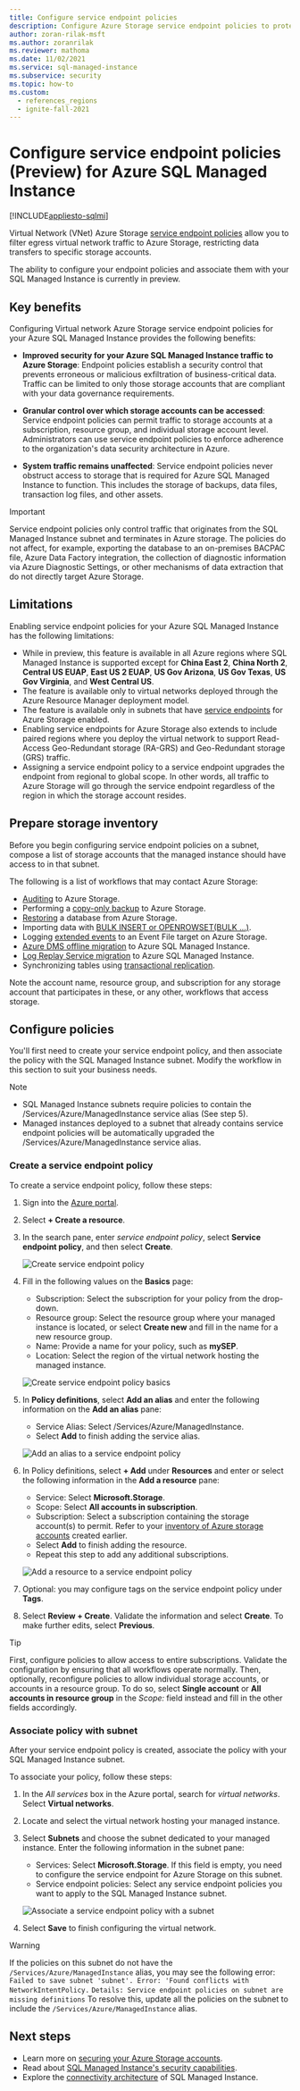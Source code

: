 ```yaml
---
title: Configure service endpoint policies
description: Configure Azure Storage service endpoint policies to protect Azure SQL Managed Instance against exfiltration to unauthorized Azure Storage accounts.
author: zoran-rilak-msft
ms.author: zoranrilak
ms.reviewer: mathoma
ms.date: 11/02/2021
ms.service: sql-managed-instance
ms.subservice: security
ms.topic: how-to
ms.custom:
  - references_regions
  - ignite-fall-2021
---
```



# Configure service endpoint policies (Preview) for Azure SQL Managed Instance
[!INCLUDE[appliesto-sqlmi](../includes/appliesto-sqlmi.md)]

Virtual Network (VNet) Azure Storage [service endpoint policies](/azure/virtual-network/virtual-network-service-endpoint-policies-overview) allow you to filter egress virtual network traffic to Azure Storage, restricting data transfers to specific storage accounts.

The ability to configure your endpoint policies and associate them with your SQL Managed Instance is currently in preview. 

## Key benefits

Configuring Virtual network Azure Storage service endpoint policies for your Azure SQL Managed Instance provides the following benefits:

- __Improved security for your Azure SQL Managed Instance traffic to Azure Storage__: Endpoint policies establish a security control that prevents erroneous or malicious exfiltration of business-critical data. Traffic can be limited to only those storage accounts that are compliant with your data governance requirements.

- __Granular control over which storage accounts can be accessed__: Service endpoint policies can permit traffic to storage accounts at a subscription, resource group, and individual storage account level. Administrators can use service endpoint policies to enforce adherence to the organization's data security architecture in Azure.

- __System traffic remains unaffected__: Service endpoint policies never obstruct access to storage that is required for Azure SQL Managed Instance to function. This includes the storage of backups, data files, transaction log files, and other assets.

> [!IMPORTANT]
> Service endpoint policies only control traffic that originates from the SQL Managed Instance subnet and terminates in Azure storage. The policies do not affect, for example, exporting the database to an on-premises BACPAC file, Azure Data Factory integration, the collection of diagnostic information via Azure Diagnostic Settings, or other mechanisms of data extraction that do not directly target Azure Storage.

## Limitations

Enabling service endpoint policies for your Azure SQL Managed Instance has the following limitations:

- While in preview, this feature is available in all Azure regions where SQL Managed Instance is supported except for **China East 2**, **China North 2**,  **Central US EUAP**, **East US 2 EUAP**, **US Gov Arizona**, **US Gov Texas**, **US Gov Virginia**, and **West Central US**.
- The feature is available only to virtual networks deployed through the Azure Resource Manager deployment model.
- The feature is available only in subnets that have [service endpoints](/azure/virtual-network/virtual-network-service-endpoints-overview) for Azure Storage enabled.
- Enabling service endpoints for Azure Storage also extends to include paired regions where you deploy the virtual network to support Read-Access Geo-Redundant storage (RA-GRS) and Geo-Redundant storage (GRS) traffic.
- Assigning a service endpoint policy to a service endpoint upgrades the endpoint from regional to global scope. In other words, all traffic to Azure Storage will go through the service endpoint regardless of the region in which the storage account resides.

## Prepare storage inventory

Before you begin configuring service endpoint policies on a subnet, compose a list of storage accounts that the managed instance should have access to in that subnet.

The following is a list of workflows that may contact Azure Storage:

- [Auditing](auditing-configure.md) to Azure Storage.
- Performing a [copy-only backup](/sql/relational-databases/backup-restore/copy-only-backups-sql-server) to Azure Storage.
- [Restoring](restore-sample-database-quickstart.md) a database from Azure Storage.
- Importing data with [BULK INSERT or OPENROWSET(BULK ...)](/sql/relational-databases/import-export/import-bulk-data-by-using-bulk-insert-or-openrowset-bulk-sql-server).
- Logging [extended events](../database/xevent-db-diff-from-svr.md) to an Event File target on Azure Storage.
- [Azure DMS offline migration](/azure/dms/tutorial-sql-server-to-managed-instance) to Azure SQL Managed Instance.
- [Log Replay Service migration](log-replay-service-migrate.md) to Azure SQL Managed Instance.
- Synchronizing tables using [transactional replication](replication-transactional-overview.md).

Note the account name, resource group, and subscription for any storage account that participates in these, or any other, workflows that access storage. 


## Configure policies

You'll first need to create your service endpoint policy, and then associate the policy with the SQL Managed Instance subnet. Modify the workflow in this section to suit your business needs.


> [!NOTE]
> - SQL Managed Instance subnets require policies to contain the /Services/Azure/ManagedInstance service alias (See step 5). 
> - Managed instances deployed to a subnet that already contains service endpoint policies will be automatically upgraded the /Services/Azure/ManagedInstance service alias.

### Create a service endpoint policy

To create a service endpoint policy, follow these steps:

1. Sign into the [Azure portal](https://portal.azure.com). 
1. Select **+ Create a resource**. 
1. In the search pane, enter _service endpoint policy_, select **Service endpoint policy**, and then select **Create**.

   ![Create service endpoint policy](media/service-endpoint-policies-configure/create-sep-add-resource.png)

1. Fill in the following values on the **Basics** page:

   - Subscription: Select the subscription for your policy from the drop-down.
   - Resource group: Select the resource group where your managed instance is located, or select **Create new** and fill in the name for a new resource group.
   - Name: Provide a name for your policy, such as **mySEP**.
   - Location: Select the region of the virtual network hosting the managed instance. 

   ![Create service endpoint policy basics](media/service-endpoint-policies-configure/create-sep-basics.png)

1. In **Policy definitions**, select **Add an alias** and enter the following information on the **Add an alias** pane:
   - Service Alias: Select /Services/Azure/ManagedInstance.
   - Select **Add** to finish adding the service alias.

   ![Add an alias to a service endpoint policy](./media/service-endpoint-policies-configure/add-an-alias.png)

1. In Policy definitions, select **+ Add** under **Resources** and enter or select the following information in the **Add a resource** pane:
   - Service: Select **Microsoft.Storage**.
   - Scope: Select **All accounts in subscription**.
   - Subscription: Select a subscription containing the storage account(s) to permit. Refer to your [inventory of Azure storage accounts](#prepare-storage-inventory) created earlier.
   - Select **Add** to finish adding the resource.
   - Repeat this step to add any additional subscriptions. 

   ![Add a resource to a service endpoint policy](./media/service-endpoint-policies-configure/add-a-resource.png)

1. Optional: you may configure tags on the service endpoint policy under **Tags**.
1.	Select **Review + Create**. Validate the information and select **Create**. To make further edits, select **Previous**.

   > [!TIP]
   > First, configure policies to allow access to entire subscriptions. Validate the configuration by ensuring that all workflows operate normally. Then, optionally, reconfigure policies to allow individual storage accounts, or accounts in a resource group. To do so, select **Single account** or **All accounts in resource group** in the _Scope:_ field instead and fill in the other fields accordingly.

### Associate policy with subnet

After your service endpoint policy is created, associate the policy with your SQL Managed Instance subnet.

To associate your policy, follow these steps:

1. In the _All services_ box in the Azure portal, search for _virtual networks_. Select **Virtual networks**.
1. Locate and select the virtual network hosting your managed instance.
1. Select **Subnets** and choose the subnet dedicated to your managed instance. Enter the following information in the subnet pane:
    - Services: Select **Microsoft.Storage**. If this field is empty, you need to configure the service endpoint for Azure Storage on this subnet.
    - Service endpoint policies: Select any service endpoint policies you want to apply to the SQL Managed Instance subnet.

   ![Associate a service endpoint policy with a subnet](./media/service-endpoint-policies-configure/associate-service-endpoint-policy.png)

1. Select **Save** to finish configuring the virtual network.

> [!WARNING]
> If the policies on this subnet do not have the `/Services/Azure/ManagedInstance` alias, you may see the following error: 
> ` Failed to save subnet 'subnet'. Error: 'Found conflicts with NetworkIntentPolicy.`
> `Details: Service endpoint policies on subnet are missing definitions`
> To resolve this, update all the policies on the subnet to include the `/Services/Azure/ManagedInstance` alias.

## Next steps

- Learn more on [securing your Azure Storage accounts](/azure/storage/common/storage-network-security).
- Read about [SQL Managed Instance's security capabilities](../database/security-overview.md).
- Explore the [connectivity architecture](connectivity-architecture-overview.md) of SQL Managed Instance.
